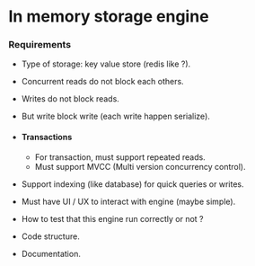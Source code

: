 # In memory storage engine


### Requirements
- Type of storage: key value store (redis like ?).
- Concurrent reads do not block each others.
- Writes do not block reads.
- But write block write (each write happen serialize).
- #### Transactions
  - For transaction, must support repeated reads.
  - Must support MVCC (Multi version concurrency control).


- Support indexing (like database) for quick queries or writes.
- Must have UI / UX to interact with engine (maybe simple).
- How to test that this engine run correctly or not ?
- Code structure.
- Documentation.
